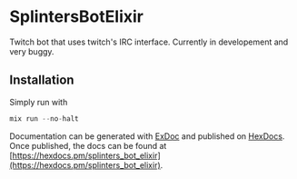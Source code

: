# SplintersBotElixir

Twitch bot that uses twitch's IRC interface. Currently in developement and very buggy.
## Installation

Simply run with
```elixir
mix run --no-halt
```

Documentation can be generated with [ExDoc](https://github.com/elixir-lang/ex_doc)
and published on [HexDocs](https://hexdocs.pm). Once published, the docs can
be found at [https://hexdocs.pm/splinters_bot_elixir](https://hexdocs.pm/splinters_bot_elixir).

